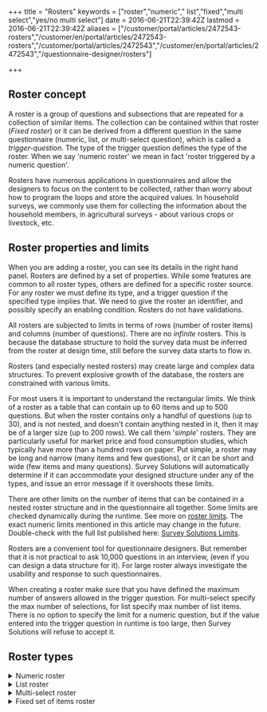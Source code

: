 ﻿+++
title = "Rosters"
keywords = ["roster","numeric"," list","fixed","multi select","yes/no multi select"]
date = 2016-06-21T22:39:42Z
lastmod = 2016-06-21T22:39:42Z
aliases = ["/customer/portal/articles/2472543-rosters","/customer/en/portal/articles/2472543-rosters","/customer/portal/articles/2472543","/customer/en/portal/articles/2472543","/questionnaire-designer/rosters"]

+++

Roster concept
---------------

A roster is a group of questions and subsections that are repeated for a
collection of similar items. The collection can be contained within that
roster (*Fixed roster*) or it can be derived from a different question in
the same questionnaire (numeric, list, or multi-select question), which is
called a *trigger-question*. The type of the trigger question defines the
type of the roster. When we say 'numeric roster' we mean in fact 'roster
triggered by a numeric question'.

Rosters have numerous applications in questionnaires and allow the designers to
focus on the content to be collected, rather than worry about how to program
the loops and store the acquired values. In household surveys, we commonly use
them for collecting the information about the household members, in agricultural
surveys - about various crops or livestock, etc.




Roster properties and limits
-----------------

When you are adding a roster, you can see its details in the right hand
panel. Rosters are defined by a set of properties. While some features
are common to all roster types, others are defined for a specific roster
source. For any roster we must define its type, and a trigger question if
the specified type implies that. We need to give the roster an identifier,
and possibly specify an enabling condition. Rosters do not have validations.

All rosters are subjected to limits in terms of rows (number of roster items)
and columns (number of questions). There are no *infinite* rosters. This is
because the database structure to hold the survey data must be inferred from
the roster at design time, still before the survey data starts to flow in.

Rosters (and especially nested rosters) may create large and complex data
structures. To prevent explosive growth of the database, the rosters are
constrained with various limits.

For most users it is important to understand the rectangular limits. We
think of a roster as a table that can contain up to 60 items and up to 500
questions. But when the roster contains only a handful of questions (up to 30),
and is not nested, and doesn't contain anything nested in it, then it may be
of a larger size (up to 200 rows). We call them '*simple*' rosters.
They are particularly useful for market price and food consumption
studies, which typically have more than a hundred rows on paper. Put simple, a
roster may be long and narrow (many items and few questions), or it can be
short and wide (few items and many questions). Survey Solutions will
automatically determine if it can accommodate your designed structure under any
of the types, and issue an error message if it overshoots these limits.

There are other limits on the number of items that can be contained in a nested
roster structure and in the questionnaire all together. Some limits are checked
dynamically during the runtime. See more on
[roster limits](/questionnaire-designer/limits/roster-limits/).
The exact numeric limits mentioned in this article may change in the future.
Double-check with the full list published here:
[Survey Solutions Limits](/questionnaire-designer/limits/survey-solutions-limits/).


Rosters are a convenient tool for questionnaire designers. But remember that it
is not practical to ask 10,000 questions in an interview, (even if you can
design a data structure for it). For large roster always investigate the
usability and response to such questionnaires.

When creating a roster make sure that you have defined the maximum
number of answers allowed in the trigger question. For multi-select specify
the max number of selections, for list specify max number of list items. There
is no option to specify the limit for a numeric question, but if the value
entered into the trigger question in runtime is too large, then Survey Solutions
will refuse to accept it. 

Roster types
------------

<details>
  <span id="numeric"></span>
  <summary>Numeric roster</summary>

  The roster source is a numeric question. For example, consider the
  following questions:  

  * *How many people live in the household?*
  * *How many partners does the enterprise have?*
  * *How many plots do you cultivate?*
  * *How many crops did you harvest on your plot?*

  The total number of household members, partners, plots or crops
  determines how many times the questions within the roster will be
  repeated.  
  The pictures below show an example of a numeric roster.  
  In Questionnaire Designer:

  {{< imgproc "images/646131.png" Fit "800x600" />}}  

  On a tablet:

  {{< imgproc "images/646132.png" Fit "800x600" />}}
</details>

<details>
  <span id="list"></span>
  <summary>List roster</summary>
  The roster source is a list question. For example, consider the following
  questions:

  * *List the people living in the household.*
  * *List the employees working in the enterprise.*
  * *List the plots you cultivate.*
  * *List the crops you harvested on your plot.*

  The total number of listed household members, employees, plots or crops
  determines how many times the questions within the roster will be
  repeated.
  The pictures below show an example of a list roster.
  In Questionnaire Designer:

  {{< imgproc "images/646139.png" Fit "800x600" />}}

  On a tablet:

  {{< imgproc "images/646169.png" Fit "800x600" />}}
</details>


<details>
  <span id="multi_select"></span>
  <summary>Multi-select roster</summary>

  The roster source question is a multi-select question. A multi-select question
  in yes/no mode may also be used as a roster source question. Below are a few
  examples of multi-select questions:   

  * *Was any of the food items below purchased in the last week? (in yes/no
  mode)*
  * *From the listed crops select those cultivated on your plot.*
  * *Which of the following durable goods are owned by your household?*

  The total number of selected food items, crops, or durables
  determines how many times the questions within the roster will be
  repeated. In the case of a multi-select question in yes/no mode the
  number of items marked as "yes" in the multi-select question will
  determine how many times the questions within the roster will be
  repeated.  

  The pictures below show an example of multi-select roster.  

  In Questionnaire Designer:  
  {{< imgproc "images/646176.png" Fit "800x600" />}}  
  On a tablet:  
  {{< imgproc "images/646177.png" Fit "800x600" />}}  
  The pictures below show an example of multi-select roster in yes/no
  mode.  
  In Questionnaire Designer:

  {{< imgproc "images/646190.png" Fit "800x600" />}}

  On a tablet:

  {{< imgproc "images/646192.png" Fit "800x600" />}}
</details>

<details>
  <span id="fixed set of items"></span>
  <summary>Fixed set of items roster</summary>

  In the case of a *fixed roster*, the subject ids are the fixed items
  defined in the Designer. To define them, click on the *Add Item* link
  to add each subject code and label. This is similar to defining
  categories for a categorical question.

  {{< imgproc "images/646179.png" Fit "800x600" />}}
</details>
 
